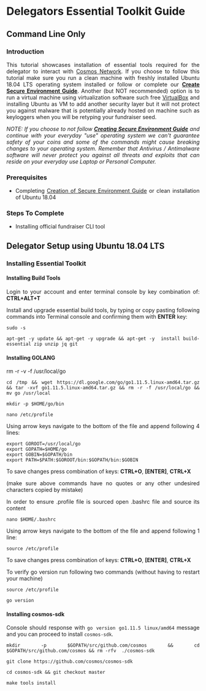 <div style="text-align: justify">

# Delegators Essential Toolkit Guide


## Command Line Only


### Introduction

This tutorial showcases installation of essential tools required for the delegator to interact with [Cosmos Network](https://cosmos.network/intro). If you choose to follow this tutorial make sure you run a clean machine with freshly installed Ubuntu 18.04 LTS operating system installed or follow or complete our **[Create Secure Environment Guide](https://github.com/cosmos-validators/Tutorials/blob/master/Secure-Environment.md#creating-secure-environment)**. Another (but NOT recommended) option is to run a virtual machine using virtualization software such free [VirtualBox](https://www.virtualbox.org/) and installing Ubuntu as VM to add another security layer but it will not protect you against malware that is potentially already hosted on machine such as keyloggers when you will be retyping your fundraiser seed.

_NOTE: If you choose to not follow **[Creating Secure Environment Guide](https://github.com/cosmos-validators/Tutorials/blob/master/Secure-Environment.md#creating-secure-environment)** and continue with your everyday "use" operating system we can't guarantee safety of your coins and some of the commands might cause breaking changes to your operating system. Remember that Antivirus / Antimalware software will never protect you against all threats and exploits that can reside on your everyday use Laptop or Personal Computer._


### Prerequisites



*   Completing [Creation of Secure Environment Guide](https://github.com/cosmos-validators/Tutorials/blob/master/Secure-Environment.md#creating-secure-environment) or clean installation of Ubuntu 18.04


### Steps To Complete



*   Installing official fundraiser CLI tool


## Delegator Setup using Ubuntu 18.04 LTS


### Installing Essential Toolkit

#### Installing Build Tools

Login to your account and enter terminal console by key combination of: **CTRL+ALT+T**

Install and upgrade essential build tools, by typing or copy pasting following commands into Terminal console and confirming them with **ENTER** key:


```
sudo -s

apt-get -y update && apt-get -y upgrade && apt-get -y  install build-essential zip unzip jq git
```


#### Installing GOLANG

rm -r -v -f /usr/local/go


```
cd /tmp && wget https://dl.google.com/go/go1.11.5.linux-amd64.tar.gz && tar -xvf go1.11.5.linux-amd64.tar.gz && rm -r -f /usr/local/go && mv go /usr/local

mkdir -p $HOME/go/bin

nano /etc/profile
```


Using arrow keys navigate to the bottom of the file and append following 4 lines:


```
export GOROOT=/usr/local/go
export GOPATH=$HOME/go
export GOBIN=$GOPATH/bin
export PATH=$PATH:$GOROOT/bin:$GOPATH/bin:$GOBIN
```


To save changes press combination of keys: **CTRL+O**, **[ENTER]**, **CTRL+X**

(make sure above commands have no quotes or any other undesired characters copied by mistake)

In order to ensure .profile file is sourced open .bashrc file and source its content


```
nano $HOME/.bashrc
```


Using arrow keys navigate to the bottom of the file and append following 1 line:


```
source /etc/profile
```


To save changes press combination of keys: **CTRL+O**, **[ENTER]**, **CTRL+X**

To verify go version run following two commands (without having to restart your machine)


```
source /etc/profile

go version
```

#### Installing cosmos-sdk


Console should response with `go version go1.11.5 linux/amd64` message and you can proceed to install `cosmos-sdk`.


```
mkdir -p $GOPATH/src/github.com/cosmos && cd $GOPATH/src/github.com/cosmos && rm -rfv  ./cosmos-sdk

git clone https://github.com/cosmos/cosmos-sdk

cd cosmos-sdk && git checkout master

make tools install
```

</div>
